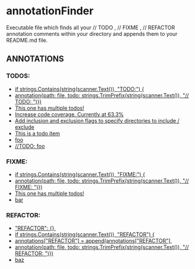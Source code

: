 # annotationFinder
Executable file which finds all your // TODO , // FIXME , // REFACTOR annotation comments within your directory and appends them to your README.md file.

## ANNOTATIONS
### TODOS:
* [                        if strings.Contains(string(scanner.Text()), "TODO:") </span><span class="cov8" title="1">{](coverage.html)
* [                                        annotation{path: file, todo: strings.TrimPrefix(string(scanner.Text()), "// TODO: ")})](coverage.html)
* [This one has multiple todos!](sample/multipleAnnotations.js)
* [Increase code coverage. Currently at 63.3%](sample/repoAnnotations)
* [Add inclusion and exclusion flags to specify directories to include / exclude](sample/repoAnnotations)
* [This is a todo item](sample/sample.js)
* [foo](testdata/file1)
* [//TODO: foo](testdata/foo)

### FIXME:
* [                        <span class="cov8" title="1">if strings.Contains(string(scanner.Text()), "FIXME:") </span><span class="cov8" title="1">{](coverage.html)
* [                                        annotation{path: file, todo: strings.TrimPrefix(string(scanner.Text()), "// FIXME: ")})](coverage.html)
* [This one has multiple todos!](sample/multipleAnnotations.js)
* [bar](testdata/file1)

### REFACTOR:
* [                "REFACTOR": {},](coverage.html)
* [                        <span class="cov8" title="1">if strings.Contains(string(scanner.Text()), "REFACTOR") </span><span class="cov8" title="1">{](coverage.html)
* [                                annotations["REFACTOR"] = append(annotations["REFACTOR"],](coverage.html)
* [                                        annotation{path: file, todo: strings.TrimPrefix(string(scanner.Text()), "// REFACTOR: ")})](coverage.html)
* [baz](testdata/file1)

